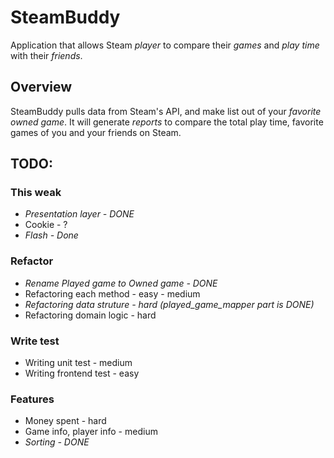 # SteamBuddy

Application that allows Steam *player* to compare their *games* and *play time* with their *friends*.

## Overview

SteamBuddy pulls data from Steam's API, and make list out of your *favorite owned game*. It will generate *reports* to compare the total play time, favorite games of you and your friends on Steam.

## TODO:

### This weak
- *Presentation layer - DONE*
- Cookie - ?
- *Flash - Done*

### Refactor
- *Rename Played game to Owned game - DONE*
- Refactoring each method - easy - medium
- *Refactoring data struture - hard (played_game_mapper part is DONE)*
- Refactoring domain logic - hard

### Write test
- Writing unit test - medium
- Writing frontend test - easy

### Features
- Money spent - hard
- Game info, player info - medium
- *Sorting - DONE*